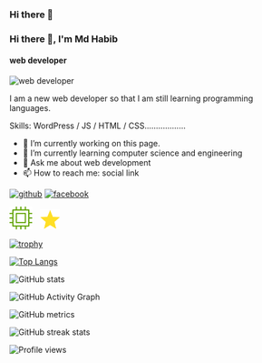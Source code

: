 ### Hi there 👋

### Hi there 👋, I'm Md Habib
#### web developer
![web developer](https://scontent.fdac140-1.fna.fbcdn.net/v/t39.30808-6/s526x395/269768301_1259196107935813_5500708506472569914_n.jpg?_nc_cat=105&ccb=1-5&_nc_sid=09cbfe&_nc_ohc=zgiR7O06MjcAX-nft1P&tn=R8dOu08jtS8XGiYY&_nc_ht=scontent.fdac140-1.fna&oh=00_AT_Q_uuzbYWwkCc1gK8uVtPX4ythCcrwqux1YGRixfJMVA&oe=61D0F557)

I am a new web developer so that I am still learning programming languages.

Skills: WordPress / JS / HTML / CSS..................

- 🔭 I’m currently working on this page. 
- 🌱 I’m currently learning computer science and engineering 
- 💬 Ask me about web development 
- 📫 How to reach me: social link  


[<img src='https://cdn.jsdelivr.net/npm/simple-icons@3.0.1/icons/github.svg' alt='github' height='40'>](https://github.com/Habib710)  [<img src='https://cdn.jsdelivr.net/npm/simple-icons@3.0.1/icons/facebook.svg' alt='facebook' height='40'>](https://www.facebook.com/https://www.facebook.com/me/)  

<a href='https://docs.github.com/en/developers'><img src='https://raw.githubusercontent.com/acervenky/animated-github-badges/master/assets/devbadge.gif' width='40' height='40'></a> <a href='https://stars.github.com/'><img src='https://raw.githubusercontent.com/acervenky/animated-github-badges/master/assets/starbadge.gif' width='35' height='35'></a> 

[![trophy](https://github-profile-trophy.vercel.app/?username=Habib710)](https://github.com/ryo-ma/github-profile-trophy)

[![Top Langs](https://github-readme-stats.vercel.app/api/top-langs/?username=Habib710)](https://github.com/anuraghazra/github-readme-stats)

![GitHub stats](https://github-readme-stats.vercel.app/api?username=Habib710&show_icons=true)  

![GitHub Activity Graph](https://activity-graph.herokuapp.com/graph?username=Habib710)  

![GitHub metrics](https://metrics.lecoq.io/Habib710)  

![GitHub streak stats](https://github-readme-streak-stats.herokuapp.com/?user=Habib710)  

![Profile views](https://gpvc.arturio.dev/Habib710)  
